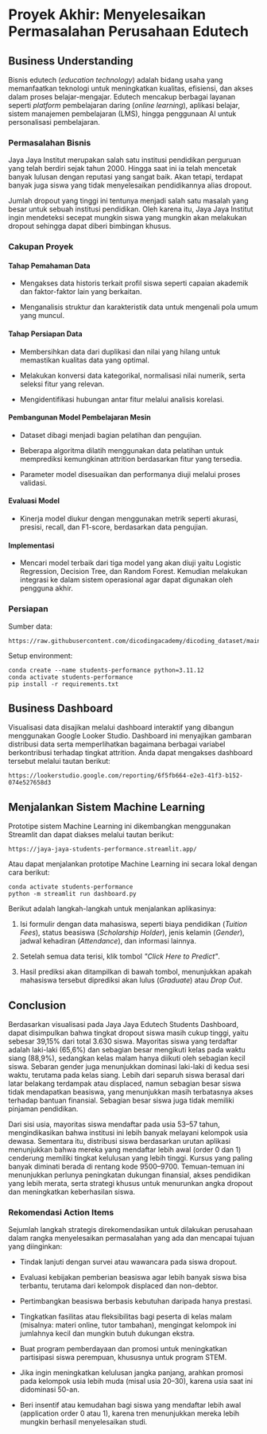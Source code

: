 # Proyek Akhir: Menyelesaikan Permasalahan Perusahaan Edutech

## Business Understanding
Bisnis edutech (*education technology*) adalah bidang usaha yang memanfaatkan teknologi untuk meningkatkan kualitas, efisiensi, dan akses dalam proses belajar-mengajar. Edutech mencakup berbagai layanan seperti *platform* pembelajaran daring (*online learning*), aplikasi belajar, sistem manajemen pembelajaran (LMS), hingga penggunaan AI untuk personalisasi pembelajaran.

### Permasalahan Bisnis
Jaya Jaya Institut merupakan salah satu institusi pendidikan perguruan yang telah berdiri sejak tahun 2000. Hingga saat ini ia telah mencetak banyak lulusan dengan reputasi yang sangat baik. Akan tetapi, terdapat banyak juga siswa yang tidak menyelesaikan pendidikannya alias dropout.

Jumlah dropout yang tinggi ini tentunya menjadi salah satu masalah yang besar untuk sebuah institusi pendidikan. Oleh karena itu, Jaya Jaya Institut ingin mendeteksi secepat mungkin siswa yang mungkin akan melakukan dropout sehingga dapat diberi bimbingan khusus.

### Cakupan Proyek
#### Tahap Pemahaman Data
- Mengakses data historis terkait profil siswa seperti capaian akademik dan faktor-faktor lain yang berkaitan.

- Menganalisis struktur dan karakteristik data untuk mengenali pola umum yang muncul.

#### Tahap Persiapan Data
- Membersihkan data dari duplikasi dan nilai yang hilang untuk memastikan kualitas data yang optimal.

- Melakukan konversi data kategorikal, normalisasi nilai numerik, serta seleksi fitur yang relevan.

- Mengidentifikasi hubungan antar fitur melalui analisis korelasi.

#### Pembangunan Model Pembelajaran Mesin
- Dataset dibagi menjadi bagian pelatihan dan pengujian.

- Beberapa algoritma dilatih menggunakan data pelatihan untuk memprediksi kemungkinan attrition berdasarkan fitur yang tersedia.

- Parameter model disesuaikan dan performanya diuji melalui proses validasi.

#### Evaluasi Model
- Kinerja model diukur dengan menggunakan metrik seperti akurasi, presisi, recall, dan F1-score, berdasarkan data pengujian.

#### Implementasi
- Mencari model terbaik dari tiga model yang akan diuji yaitu Logistic Regression, Decision Tree, dan Random Forest. Kemudian melakukan integrasi ke dalam sistem operasional agar dapat digunakan oleh pengguna akhir.


### Persiapan

Sumber data: 
```
https://raw.githubusercontent.com/dicodingacademy/dicoding_dataset/main/students_performance/data.csv
```

Setup environment:
```
conda create --name students-performance python=3.11.12
conda activate students-performance
pip install -r requirements.txt
```

## Business Dashboard
Visualisasi data disajikan melalui dashboard interaktif yang dibangun menggunakan Google Looker Studio. Dashboard ini menyajikan gambaran distribusi data serta memperlihatkan bagaimana berbagai variabel berkontribusi terhadap tingkat attrition. Anda dapat mengakses dashboard tersebut melalui tautan berikut:
```
https://lookerstudio.google.com/reporting/6f5fb664-e2e3-41f3-b152-074e527658d3
```

## Menjalankan Sistem Machine Learning
Prototipe sistem Machine Learning ini dikembangkan menggunakan Streamlit dan dapat diakses melalui tautan berikut:

```
https://jaya-jaya-students-performance.streamlit.app/
```

Atau dapat menjalankan prototipe Machine Learning ini secara lokal dengan cara berikut:
```
conda activate students-performance
python -m streamlit run dashboard.py
```

Berikut adalah langkah-langkah untuk menjalankan aplikasinya:

1. Isi formulir dengan data mahasiswa, seperti biaya pendidikan (*Tuition Fees*), status beasiswa (*Scholarship Holder*), jenis kelamin (*Gender*), jadwal kehadiran (*Attendance*), dan informasi lainnya.

2. Setelah semua data terisi, klik tombol *"Click Here to Predict"*.

3. Hasil prediksi akan ditampilkan di bawah tombol, menunjukkan apakah mahasiswa tersebut diprediksi akan lulus (*Graduate*) atau *Drop Out*.

## Conclusion
Berdasarkan visualisasi pada Jaya Jaya Edutech Students Dashboard, dapat disimpulkan bahwa tingkat dropout siswa masih cukup tinggi, yaitu sebesar 39,15% dari total 3.630 siswa. Mayoritas siswa yang terdaftar adalah laki-laki (65,6%) dan sebagian besar mengikuti kelas pada waktu siang (88,9%), sedangkan kelas malam hanya diikuti oleh sebagian kecil siswa. Sebaran gender juga menunjukkan dominasi laki-laki di kedua sesi waktu, terutama pada kelas siang. Lebih dari separuh siswa berasal dari latar belakang terdampak atau displaced, namun sebagian besar siswa tidak mendapatkan beasiswa, yang menunjukkan masih terbatasnya akses terhadap bantuan finansial. Sebagian besar siswa juga tidak memiliki pinjaman pendidikan. 

Dari sisi usia, mayoritas siswa mendaftar pada usia 53–57 tahun, mengindikasikan bahwa institusi ini lebih banyak melayani kelompok usia dewasa. Sementara itu, distribusi siswa berdasarkan urutan aplikasi menunjukkan bahwa mereka yang mendaftar lebih awal (order 0 dan 1) cenderung memiliki tingkat kelulusan yang lebih tinggi. Kursus yang paling banyak diminati berada di rentang kode 9500–9700. Temuan-temuan ini menunjukkan perlunya peningkatan dukungan finansial, akses pendidikan yang lebih merata, serta strategi khusus untuk menurunkan angka dropout dan meningkatkan keberhasilan siswa.

### Rekomendasi Action Items
Sejumlah langkah strategis direkomendasikan untuk dilakukan perusahaan dalam rangka menyelesaikan permasalahan yang ada dan mencapai tujuan yang diinginkan:
- Tindak lanjuti dengan survei atau wawancara pada siswa dropout.

- Evaluasi kebijakan pemberian beasiswa agar lebih banyak siswa bisa terbantu, terutama dari kelompok displaced dan non-debtor.

- Pertimbangkan beasiswa berbasis kebutuhan daripada hanya prestasi.

- Tingkatkan fasilitas atau fleksibilitas bagi peserta di kelas malam (misalnya: materi online, tutor tambahan), mengingat kelompok ini jumlahnya kecil dan mungkin butuh dukungan ekstra.

- Buat program pemberdayaan dan promosi untuk meningkatkan partisipasi siswa perempuan, khususnya untuk program STEM.

- Jika ingin meningkatkan kelulusan jangka panjang, arahkan promosi pada kelompok usia lebih muda (misal usia 20–30), karena usia saat ini didominasi 50-an.

- Beri insentif atau kemudahan bagi siswa yang mendaftar lebih awal (application order 0 atau 1), karena tren menunjukkan mereka lebih mungkin berhasil menyelesaikan studi.
